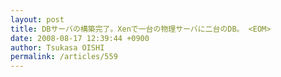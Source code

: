 ```yaml
---
layout: post
title: DBサーバの構築完了。Xenで一台の物理サーバに二台のDB。 <EOM>
date: 2008-08-17 12:39:44 +0900
author: Tsukasa OISHI
permalink: /articles/559
---
```





